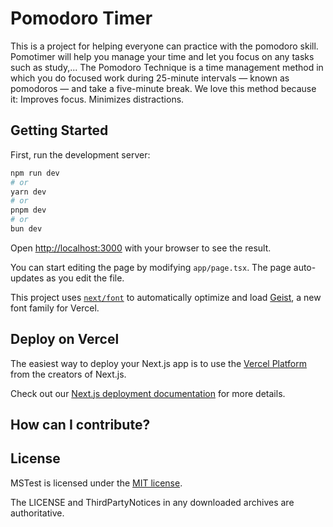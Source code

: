 # Pomodoro Timer

This is a project for helping everyone can practice with the pomodoro skill. Pomotimer will help you manage your time and let you focus on any tasks such as study,...
The Pomodoro Technique is a time management method in which you do focused work during 25-minute intervals — known as pomodoros — and take a five-minute break. We love this method because it: Improves focus. Minimizes distractions.

## Getting Started

First, run the development server:

```bash
npm run dev
# or
yarn dev
# or
pnpm dev
# or
bun dev
```

Open [http://localhost:3000](http://localhost:3000) with your browser to see the result.

You can start editing the page by modifying `app/page.tsx`. The page auto-updates as you edit the file.

This project uses [`next/font`](https://nextjs.org/docs/app/building-your-application/optimizing/fonts) to automatically optimize and load [Geist](https://vercel.com/font), a new font family for Vercel.

## Deploy on Vercel

The easiest way to deploy your Next.js app is to use the [Vercel Platform](https://vercel.com/new?utm_medium=default-template&filter=next.js&utm_source=create-next-app&utm_campaign=create-next-app-readme) from the creators of Next.js.

Check out our [Next.js deployment documentation](https://nextjs.org/docs/app/building-your-application/deploying) for more details.

## How can I contribute?


## License

MSTest is licensed under the [MIT license](LICENSE).

The LICENSE and ThirdPartyNotices in any downloaded archives are authoritative.
